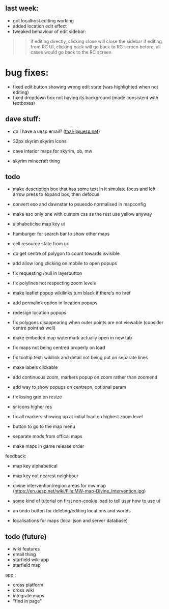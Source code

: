 ## last week:

- got localhost editing working
- added location edit effect
- tweaked behaviour of edit sidebar:
>> if editing directly, clicking close will close the sidebar
>> if editing from RC UI, clicking back will go back to RC screen
>> before, all cases would go back to the RC screen

# bug fixes:
- fixed edit button showing wrong edit state (was highlighted when not editing)
- fixed dropdown box not having its background (made consistent with textboxes)





## dave stuff:

- do I have a uesp email? (thal-j@uesp.net)

- 32px skyrim skyrim icons
- cave interior maps for skyrim, ob, mw
- skyrim minecraft thing


## todo


- make description box that has some text in it simulate focus and left arrow press to expand box, then defocus
- convert eso and dawnstar to psueodo normalised in mapconfig
- make eso only one with custom css as the rest use yellow anyway

- alphabeticise map key ui
- hamburger for search bar to show other maps
- cell resource state from url
- do get centre of polygon to count towards isvisible
- add allow long clicking on mobile to open popups
- fix requesting /null in layerbutton
- fix polylines not respecting zoom levels
- make leaflet popup wikilinks turn black if there's no href
- add permalink option in location popups
- redesign location popups
- fix polygons disappearing when outer points are not viewable (consider centre point as well)
- make embeded map watermark actually open in new tab
- fix maps not being centred properly on load
- fix tooltip text: wikilink and detail not being put on separate lines
- make labels clickable
- add continuous zoom, markers popup on zoom rather than zoomend
- add way to show popups on centreon, optional param
- fix losing grid on resize
- sr icons higher res
- fix all markers showing up at initial load on highest zoom level
- button to go to the map menu
- separate mods from offical maps
- make maps in game release order

feedback:
- map key alphabetical
- map key not nearest neighbour
- divine intervention/region areas for mw map (https://en.uesp.net/wiki/File:MW-map-Divine_Intervention.jpg)
- some kind of tutorial on first non-cookie load to tell user how to use ui
- an undo button for deleting/editing locations and worlds


- localisations for maps (local json and server database)

## todo (future)
- wiki features
- email thing
- starfield wiki app
- starfield map

app :
- cross platform
- cross wiki
- integrate maps
- "find in page"